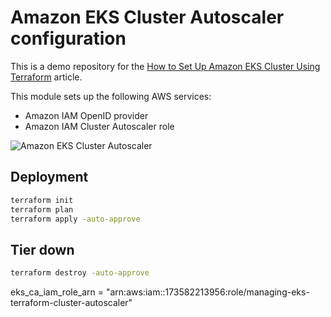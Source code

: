 # Amazon EKS Cluster Autoscaler configuration

This is a demo repository for the [How to Set Up Amazon EKS Cluster Using Terraform](https://hands-on.cloud/how-to-set-up-amazon-eks-cluster-using-terraform/) article.

This module sets up the following AWS services:

* Amazon IAM OpenID provider
* Amazon IAM Cluster Autoscaler role

![Amazon EKS Cluster Autoscaler](https://hands-on.cloud/wp-content/uploads/2022/04/How-to-Set-Up-Amazon-EKS-Cluster-Using-Terraform-Deployment-architecture-overview.png)

## Deployment

```sh
terraform init
terraform plan
terraform apply -auto-approve
```

## Tier down

```sh
terraform destroy -auto-approve
```
eks_ca_iam_role_arn = "arn:aws:iam::173582213956:role/managing-eks-terraform-cluster-autoscaler"

